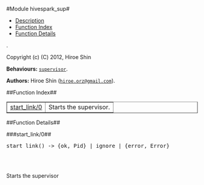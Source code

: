 

#Module hivespark_sup#
* [Description](#description)
* [Function Index](#index)
* [Function Details](#functions)


.

Copyright (c) (C) 2012, Hiroe Shin

__Behaviours:__ [`supervisor`](supervisor.md).

__Authors:__ Hiroe Shin ([`hiroe.orz@gmail.com`](mailto:hiroe.orz@gmail.com)).<a name="index"></a>

##Function Index##


<table width="100%" border="1" cellspacing="0" cellpadding="2" summary="function index"><tr><td valign="top"><a href="#start_link-0">start_link/0</a></td><td>
Starts the supervisor.</td></tr></table>


<a name="functions"></a>

##Function Details##

<a name="start_link-0"></a>

###start_link/0##


<pre>start_link() -&gt; {ok, Pid} | ignore | {error, Error}</pre>
<br></br>



Starts the supervisor
